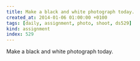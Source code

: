 ```yaml
---
title: Make a black and white photograph today.
created_at: 2014-01-06 01:00:00 +0100
tags: [daily, assignment, photo, shoot, ds529]
kind: assignment
index: 529
---
```


Make a black and white photograph today.
